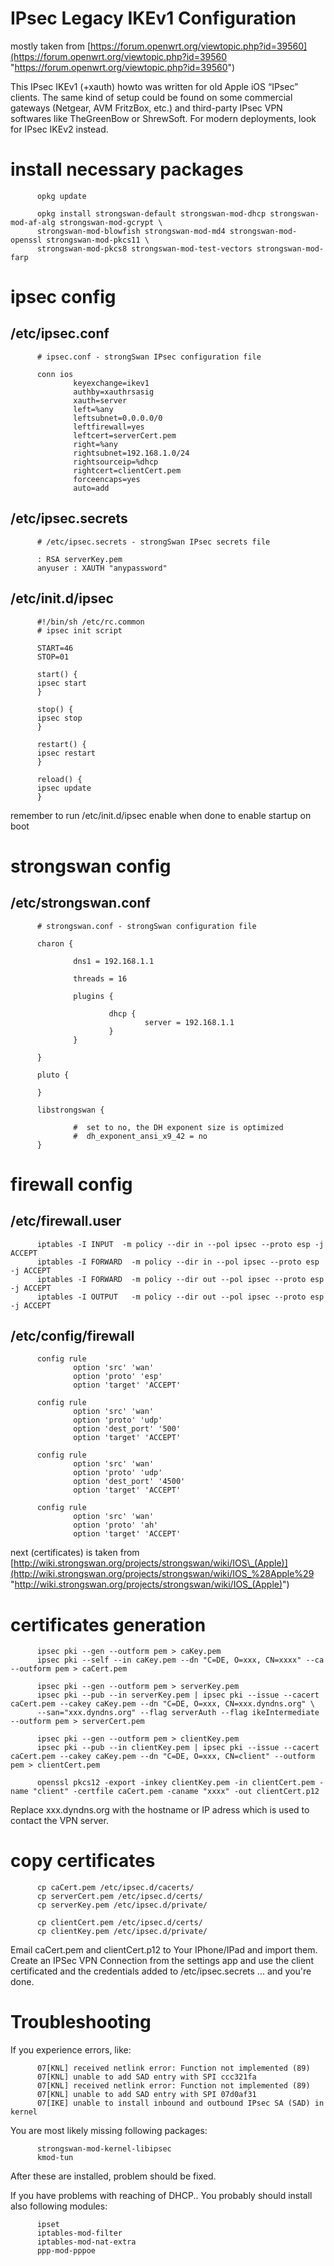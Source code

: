 # IPsec Legacy IKEv1 Configuration

mostly taken from [https://forum.openwrt.org/viewtopic.php?id=39560](https://forum.openwrt.org/viewtopic.php?id=39560 "https://forum.openwrt.org/viewtopic.php?id=39560")

This IPsec IKEv1 (+xauth) howto was written for old Apple iOS “IPsec” clients. The same kind of setup could be found on some commercial gateways (Netgear, AVM FritzBox, etc.) and third-party IPsec VPN softwares like TheGreenBow or ShrewSoft. For modern deployments, look for IPsec IKEv2 instead.

# install necessary packages

```
      opkg update
```

```
      opkg install strongswan-default strongswan-mod-dhcp strongswan-mod-af-alg strongswan-mod-gcrypt \ 
      strongswan-mod-blowfish strongswan-mod-md4 strongswan-mod-openssl strongswan-mod-pkcs11 \
      strongswan-mod-pkcs8 strongswan-mod-test-vectors strongswan-mod-farp
```

# ipsec config

## /etc/ipsec.conf

```
      # ipsec.conf - strongSwan IPsec configuration file
      
      conn ios
              keyexchange=ikev1
              authby=xauthrsasig
              xauth=server
              left=%any
              leftsubnet=0.0.0.0/0
              leftfirewall=yes
              leftcert=serverCert.pem
              right=%any
              rightsubnet=192.168.1.0/24
              rightsourceip=%dhcp
              rightcert=clientCert.pem
              forceencaps=yes
              auto=add
```

## /etc/ipsec.secrets

```
      # /etc/ipsec.secrets - strongSwan IPsec secrets file
      
      : RSA serverKey.pem
      anyuser : XAUTH "anypassword"
```

## /etc/init.d/ipsec

```
      #!/bin/sh /etc/rc.common
      # ipsec init script
      
      START=46
      STOP=01
      
      start() {
      ipsec start
      }
      
      stop() {
      ipsec stop
      }
      
      restart() {
      ipsec restart
      }
      
      reload() {
      ipsec update
      }
```

remember to run /etc/init.d/ipsec enable when done to enable startup on boot

# strongswan config

## /etc/strongswan.conf

```
      # strongswan.conf - strongSwan configuration file
      
      charon {
      
              dns1 = 192.168.1.1
      
              threads = 16
      
              plugins {
      
                      dhcp {
                              server = 192.168.1.1
                      }
              }
      
      }
      
      pluto {
      
      }
      
      libstrongswan {
      
              #  set to no, the DH exponent size is optimized
              #  dh_exponent_ansi_x9_42 = no
      }
```

# firewall config

## /etc/firewall.user

```
      iptables -I INPUT  -m policy --dir in --pol ipsec --proto esp -j ACCEPT
      iptables -I FORWARD  -m policy --dir in --pol ipsec --proto esp -j ACCEPT
      iptables -I FORWARD  -m policy --dir out --pol ipsec --proto esp -j ACCEPT
      iptables -I OUTPUT   -m policy --dir out --pol ipsec --proto esp -j ACCEPT
```

## /etc/config/firewall

```
      config rule
              option 'src' 'wan'
              option 'proto' 'esp'
              option 'target' 'ACCEPT'
      
      config rule
              option 'src' 'wan'
              option 'proto' 'udp'
              option 'dest_port' '500'
              option 'target' 'ACCEPT'
      
      config rule
              option 'src' 'wan'
              option 'proto' 'udp'
              option 'dest_port' '4500'
              option 'target' 'ACCEPT'
      
      config rule
              option 'src' 'wan'
              option 'proto' 'ah'
              option 'target' 'ACCEPT'
```

next (certificates) is taken from [http://wiki.strongswan.org/projects/strongswan/wiki/IOS\_(Apple)](http://wiki.strongswan.org/projects/strongswan/wiki/IOS_%28Apple%29 "http://wiki.strongswan.org/projects/strongswan/wiki/IOS_(Apple)")

# certificates generation

```
      ipsec pki --gen --outform pem > caKey.pem
      ipsec pki --self --in caKey.pem --dn "C=DE, O=xxx, CN=xxxx" --ca --outform pem > caCert.pem
```

```
      ipsec pki --gen --outform pem > serverKey.pem
      ipsec pki --pub --in serverKey.pem | ipsec pki --issue --cacert caCert.pem --cakey caKey.pem --dn "C=DE, O=xxx, CN=xxx.dyndns.org" \
      --san="xxx.dyndns.org" --flag serverAuth --flag ikeIntermediate --outform pem > serverCert.pem
```

```
      ipsec pki --gen --outform pem > clientKey.pem
      ipsec pki --pub --in clientKey.pem | ipsec pki --issue --cacert caCert.pem --cakey caKey.pem --dn "C=DE, O=xxx, CN=client" --outform pem > clientCert.pem
```

```
      openssl pkcs12 -export -inkey clientKey.pem -in clientCert.pem -name "client" -certfile caCert.pem -caname "xxxx" -out clientCert.p12
```

Replace xxx.dyndns.org with the hostname or IP adress which is used to contact the VPN server.

# copy certificates

```
      cp caCert.pem /etc/ipsec.d/cacerts/
      cp serverCert.pem /etc/ipsec.d/certs/
      cp serverKey.pem /etc/ipsec.d/private/
```

```
      cp clientCert.pem /etc/ipsec.d/certs/
      cp clientKey.pem /etc/ipsec.d/private/
```

Email caCert.pem and clientCert.p12 to Your IPhone/IPad and import them. Create an IPSec VPN Connection from the settings app and use the client certificated and the credentials added to /etc/ipsec.secrets ... and you're done.

# Troubleshooting

If you experience errors, like:

```
      07[KNL] received netlink error: Function not implemented (89)
      07[KNL] unable to add SAD entry with SPI ccc321fa
      07[KNL] received netlink error: Function not implemented (89)
      07[KNL] unable to add SAD entry with SPI 07d0af31
      07[IKE] unable to install inbound and outbound IPsec SA (SAD) in kernel
```

You are most likely missing following packages:

```
      strongswan-mod-kernel-libipsec
      kmod-tun
```

After these are installed, problem should be fixed.

If you have problems with reaching of DHCP.. You probably should install also following modules:

```
      ipset
      iptables-mod-filter
      iptables-mod-nat-extra
      ppp-mod-pppoe
```
